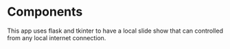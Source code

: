 # Components

This app uses flask and tkinter to have a local slide show that can controlled from any local internet connection.

